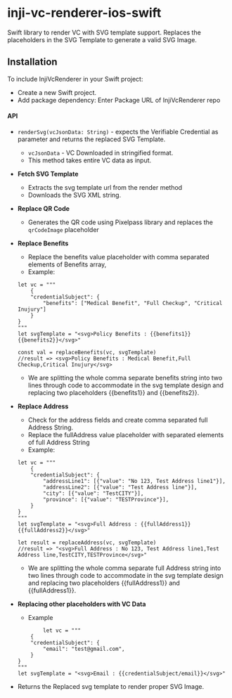 # inji-vc-renderer-ios-swift
Swift library to render VC with SVG template support. Replaces the placeholders in the SVG Template to generate a valid SVG Image.


## Installation


To include InjiVcRenderer in your Swift project:

- Create a new Swift project.
- Add package dependency: Enter Package URL of InjiVcRenderer repo


#### API

- `renderSvg(vcJsonData: String)` - expects the Verifiable Credential as parameter and returns the replaced SVG Template.
    - `vcJsonData` - VC Downloaded in stringified format.
    - This method takes entire VC data as input.
    
- **Fetch SVG Template**
    - Extracts the svg template url from the render method
    - Downloads the SVG XML string.

- **Replace QR Code**
    - Generates the QR code using Pixelpass library and replaces the `qrCodeImage` placeholder

- **Replace Benefits**
    - Replace the benefits value placeholder with comma separated elements of Benefits array,
    - Example:
  ```
  let vc = """
      {
      "credentialSubject": {
          "benefits": ["Medical Benefit", "Full Checkup", "Critical Inujury"]
      }
  }
  """
  let svgTemplate = "<svg>Policy Benefits : {{benefits1}}{{benefits2}}</svg>"

  const val = replaceBenefits(vc, svgTemplate)
  //result => <svg>Policy Benefits : Medical Benefit,Full Checkup,Critical Inujury</svg>
  
  ```
    - We are splitting the whole comma separate benefits string into two lines through code to accommodate in the svg template design and replacing two placeholders {{benefits1}} and {{benefits2}}.
- **Replace Address**
    - Check for the address fields and create comma separated full Address String.
    - Replace the fullAddress value placeholder with separated elements of full Address String
    - Example:
  ```
  let vc = """
      {
      "credentialSubject": {
          "addressLine1": [{"value": "No 123, Test Address line1"}],
          "addressLine2": [{"value": "Test Address line"}],
          "city": [{"value": "TestCITY"}],
          "province": [{"value": "TESTProvince"}],
      }
  }
  """
  let svgTemplate = "<svg>Full Address : {{fullAddress1}}{{fullAddress2}}</svg>"

  let result = replaceAddress(vc, svgTemplate)
  //result => "<svg>Full Address : No 123, Test Address line1,Test Address line,TestCITY,TESTProvince</svg>"
  
  ```
    - We are splitting the whole comma separate full Address string into two lines through code to accommodate in the svg template design and replacing two placeholders {{fullAddress1}} and {{fullAddress1}}.
- **Replacing other placeholders with VC Data**
    - Example
  ```
          let vc = """
      {
      "credentialSubject": {
          "email": "test@gmail.com",
      }
  }
  """
  let svgTemplate = "<svg>Email : {{credentialSubject/email}}</svg>"
  ```
- Returns the Replaced svg template to render proper SVG Image.

